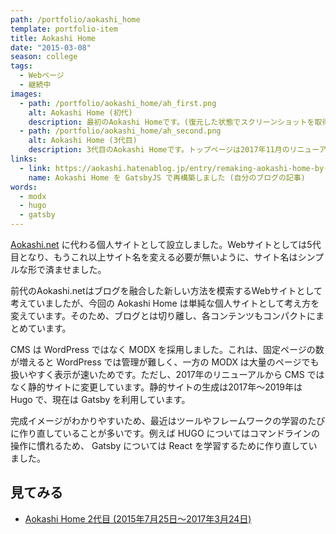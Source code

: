 ```yaml
---
path: /portfolio/aokashi_home
template: portfolio-item
title: Aokashi Home
date: "2015-03-08"
season: college
tags:
  - Webページ
  - 継続中
images:
  - path: /portfolio/aokashi_home/ah_first.png
    alt: Aokashi Home (初代)
    description: 最初のAokashi Homeです。(復元した状態でスクリーンショットを取得)
  - path: /portfolio/aokashi_home/ah_second.png
    alt: Aokashi Home (3代目)
    description: 3代目のAokashi Homeです。トップページは2017年11月のリニューアル以前のものです。
links:
  - link: https://aokashi.hatenablog.jp/entry/remaking-aokashi-home-by-gatsby-js
    name: Aokashi Home を GatsbyJS で再構築しました (自分のブログの記事)
words:
  - modx
  - hugo
  - gatsby
---
```


[Aokashi.net](aokashi_dot_net) に代わる個人サイトとして設立しました。Webサイトとしては5代目となり、もうこれ以上サイト名を変える必要が無いように、サイト名はシンプルな形で済ませました。

前代のAokashi.netはブログを融合した新しい方法を模索するWebサイトとして考えていましたが、今回の Aokashi Home は単純な個人サイトとして考え方を変えています。そのため、ブログとは切り離し、各コンテンツもコンパクトにまとめています。

CMS は WordPress ではなく MODX を採用しました。これは、固定ページの数が増えると WordPress では管理が難しく、一方の MODX は大量のページでも扱いやすく表示が速いためです。ただし、2017年のリニューアルから CMS ではなく静的サイトに変更しています。静的サイトの生成は2017年～2019年は Hugo で、現在は Gatsby を利用しています。

完成イメージがわかりやすいため、最近はツールやフレームワークの学習のたびに作り直していることが多いです。例えば HUGO についてはコマンドラインの操作に慣れるため、 Gatsby については React を学習するために作り直していました。

## 見てみる
- [Aokashi Home 2代目 (2015年7月25日～2017年3月24日)](https://contents.aokashi.net/restore/ah_1-2/)

